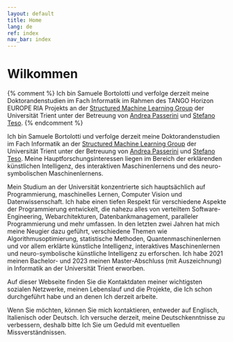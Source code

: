 ```yaml
---
layout: default
title: Home
lang: de
ref: index
nav_bar: index
---
```

# Wilkommen

{% comment %} 
    Ich bin Samuele Bortolotti und verfolge derzeit meine Doktorandenstudien im Fach Informatik im Rahmen des TANGO Horizon EUROPE RIA Projekts an der [Structured Machine Learning Group](https://sml.disi.unitn.it/) der Universität Trient unter der Betreuung von [Andrea Passerini](https://disi.unitn.it/~passerini/index.html) und [Stefano Teso](https://disi.unitn.it/~teso/).
{% endcomment %}

Ich bin Samuele Bortolotti und verfolge derzeit meine Doktorandenstudien im Fach Informatik an der [Structured Machine Learning Group](https://sml.disi.unitn.it/) der Universität Trient unter der Betreuung von [Andrea Passerini](https://disi.unitn.it/~passerini/index.html) und [Stefano Teso](https://disi.unitn.it/~teso/). Meine Hauptforschungsinteressen liegen im Bereich der erklärenden künstlichen Intelligenz, des interaktiven Maschinenlernens und des neuro-symbolischen Maschinenlernens.

Mein Studium an der Universität konzentrierte sich hauptsächlich auf Programmierung, maschinelles Lernen, Computer Vision und Datenwissenschaft. Ich habe einen tiefen Respekt für verschiedene Aspekte der Programmierung entwickelt, die nahezu alles von verteiltem Software-Engineering, Webarchitekturen, Datenbankmanagement, paralleler Programmierung und mehr umfassen. In den letzten zwei Jahren hat mich meine Neugier dazu geführt, verschiedene Themen wie Algorithmusoptimierung, statistische Methoden, Quantenmaschinenlernen und vor allem erklärte künstliche Intelligenz, interaktives Maschinenlernen und neuro-symbolische künstliche Intelligenz zu erforschen. Ich habe 2021 meinen Bachelor- und 2023 meinen Master-Abschluss (mit Auszeichnung) in Informatik an der Universität Trient erworben.

Auf dieser Webseite finden Sie die Kontaktdaten meiner wichtigsten sozialen Netzwerke, meinen Lebenslauf und die Projekte, die Ich schon durchgeführt habe und an denen Ich derzeit arbeite.

Wenn Sie möchten, können Sie mich kontaktieren, entweder auf Englisch, Italienisch oder Deutsch. Ich versuche derzeit, meine Deutschkenntnisse zu verbessern, deshalb bitte Ich Sie um Geduld mit eventuellen Missverständnissen.